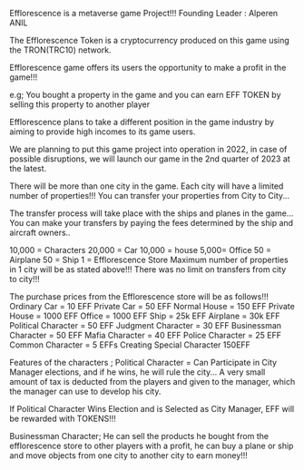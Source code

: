  
Efflorescence is a metaverse game Project!!! Founding Leader : Alperen ANIL

The Efflorescence Token is a cryptocurrency produced on this game using the TRON(TRC10) network.

Efflorescence game offers its users the opportunity to make a profit in the game!!!

e.g; You bought a property in the game and you can earn EFF TOKEN by selling this property to another player

Efflorescence plans to take a different position in the game industry by aiming to provide high incomes to its game users.


We are planning to put this game project into operation in 2022, in case of possible disruptions, we will launch our game in the 2nd quarter of 2023 at the latest.

There will be more than one city in the game. Each city will have a limited number of properties!!! You can transfer your properties from City to City...

The transfer process will take place with the ships and planes in the game... You can make your transfers by paying the fees determined by the ship and aircraft owners.. 


10,000 = Characters 20,000 = Car 10,000 = house 5,000= Office 50 = Airplane 50 = Ship 1 = Efflorescence Store Maximum number of properties in 1 city will be as stated above!!! There was no limit on transfers from city to city!!!


The purchase prices from the Efflorescence store will be as follows!!!
 Ordinary Car = 10 EFF 
Private Car = 50 EFF 
Normal House = 150 EFF 
Private House = 1000 EFF 
Office = 1000 
EFF Ship = 25k EFF 
Airplane = 30k EFF Political Character = 50 EFF Judgment Character = 30 EFF Businessman Character = 50 EFF Mafia Character = 40 EFF Police Character = 25 EFF Common Character = 5 EFFs Creating Special Character 150EFF

Features of the characters ; Political Character = Can Participate in City Manager elections, and if he wins, he will rule the city... 
A very small amount of tax is deducted from the players and given to the manager, which the manager can use to develop his city.

 If Political Character Wins Election and is Selected as City Manager, EFF will be rewarded with TOKENS!!!

Businessman Character; He can sell the products he bought from the efflorescence store to other players with a profit, he can buy a plane or ship and move objects from one city to another city to earn money!!!
